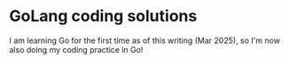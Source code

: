 # GoLang coding solutions

I am learning Go for the first time as of this writing (Mar 2025), so I'm now also doing my coding practice in Go!
